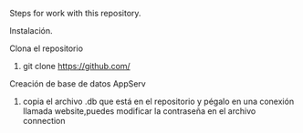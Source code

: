 Steps for work with this repository.

Instalación.

Clona el repositorio

1. git clone https://github.com/


Creación de base de datos AppServ
1. copia el archivo .db que está en el repositorio y pégalo en una conexión llamada website,puedes modificar la contraseña en el archivo connection


